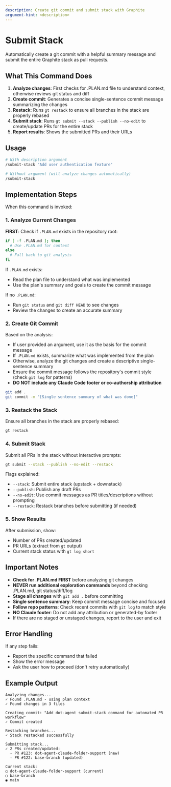 ```yaml
---
description: Create git commit and submit stack with Graphite
argument-hint: <description>
---
```


# Submit Stack

Automatically create a git commit with a helpful summary message and submit the entire Graphite stack as pull requests.

## What This Command Does

1. **Analyze changes**: First checks for .PLAN.md file to understand context, otherwise reviews git status and diff
2. **Create commit**: Generates a concise single-sentence commit message summarizing the changes
3. **Restack**: Runs `gt restack` to ensure all branches in the stack are properly rebased
4. **Submit stack**: Runs `gt submit --stack --publish --no-edit` to create/update PRs for the entire stack
5. **Report results**: Shows the submitted PRs and their URLs

## Usage

```bash
# With description argument
/submit-stack "Add user authentication feature"

# Without argument (will analyze changes automatically)
/submit-stack
```

## Implementation Steps

When this command is invoked:

### 1. Analyze Current Changes

**FIRST**: Check if `.PLAN.md` exists in the repository root:

```bash
if [ -f .PLAN.md ]; then
  # Use .PLAN.md for context
else
  # Fall back to git analysis
fi
```

If `.PLAN.md` exists:

- Read the plan file to understand what was implemented
- Use the plan's summary and goals to create the commit message

If no `.PLAN.md`:

- Run `git status` and `git diff HEAD` to see changes
- Review the changes to create an accurate summary

### 2. Create Git Commit

Based on the analysis:

- If user provided an argument, use it as the basis for the commit message
- If `.PLAN.md` exists, summarize what was implemented from the plan
- Otherwise, analyze the git changes and create a descriptive single-sentence summary
- Ensure the commit message follows the repository's commit style (check `git log` for patterns)
- **DO NOT include any Claude Code footer or co-authorship attribution**

```bash
git add .
git commit -m "[Single sentence summary of what was done]"
```

### 3. Restack the Stack

Ensure all branches in the stack are properly rebased:

```bash
gt restack
```

### 4. Submit Stack

Submit all PRs in the stack without interactive prompts:

```bash
gt submit --stack --publish --no-edit --restack
```

Flags explained:

- `--stack`: Submit entire stack (upstack + downstack)
- `--publish`: Publish any draft PRs
- `--no-edit`: Use commit messages as PR titles/descriptions without prompting
- `--restack`: Restack branches before submitting (if needed)

### 5. Show Results

After submission, show:

- Number of PRs created/updated
- PR URLs (extract from `gt` output)
- Current stack status with `gt log short`

## Important Notes

- **Check for .PLAN.md FIRST** before analyzing git changes
- **NEVER run additional exploration commands** beyond checking .PLAN.md, git status/diff/log
- **Stage all changes** with `git add .` before committing
- **Single sentence summary**: Keep commit message concise and focused
- **Follow repo patterns**: Check recent commits with `git log` to match style
- **NO Claude footer**: Do not add any attribution or generated-by footer
- If there are no staged or unstaged changes, report to the user and exit

## Error Handling

If any step fails:

- Report the specific command that failed
- Show the error message
- Ask the user how to proceed (don't retry automatically)

## Example Output

```
Analyzing changes...
✓ Found .PLAN.md - using plan context
✓ Found changes in 3 files

Creating commit: "Add dot-agent submit-stack command for automated PR workflow"
✓ Commit created

Restacking branches...
✓ Stack restacked successfully

Submitting stack...
✓ 2 PRs created/updated:
  - PR #123: dot-agent-claude-folder-support (new)
  - PR #122: base-branch (updated)

Current stack:
◯ dot-agent-claude-folder-support (current)
◯ base-branch
◉ main
```
